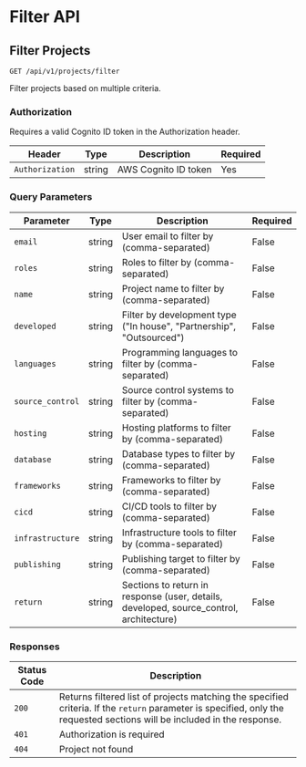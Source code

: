 # Filter API

## Filter Projects

`GET /api/v1/projects/filter`

Filter projects based on multiple criteria.

### Authorization

Requires a valid Cognito ID token in the Authorization header.

| Header | Type | Description | Required |
|-----------|-------------|-------------|-------------|
| `Authorization` | string | AWS Cognito ID token | Yes |

### Query Parameters

| Parameter | Type | Description | Required |
|-----------|-------------|-------------|-------------|
| `email` | string | User email to filter by (comma-separated) | False |
| `roles` | string | Roles to filter by (comma-separated) | False |
| `name` | string | Project name to filter by (comma-separated) | False |
| `developed` | string | Filter by development type ("In house", "Partnership", "Outsourced") | False |
| `languages` | string | Programming languages to filter by (comma-separated) | False |
| `source_control` | string | Source control systems to filter by (comma-separated) | False |
| `hosting` | string | Hosting platforms to filter by (comma-separated) | False |
| `database` | string | Database types to filter by (comma-separated) | False |
| `frameworks` | string | Frameworks to filter by (comma-separated) | False |
| `cicd` | string | CI/CD tools to filter by (comma-separated) | False |
| `infrastructure` | string | Infrastructure tools to filter by (comma-separated) | False |
| `publishing` | string | Publishing target to filter by (comma-separated) | False |
| `return` | string | Sections to return in response (user, details, developed, source_control, architecture) | False |

### Responses

| Status Code | Description                             |
|-------------|-----------------------------------------|
| `200`         | Returns filtered list of projects matching the specified criteria. If the `return` parameter is specified, only the requested sections will be included in the response. |
| `401`         | Authorization is required               |
| `404`         | Project not found                       |
